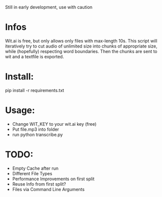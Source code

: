 Still in early development, use with caution

# Infos
Wit.ai is free, but only allows only files with max-length 10s.
This script will iteratively try to cut audio of unlimited size into chunks of appropriate size, while (hopefully) respecting word boundaries.
Then the chunks are sent to wit and a textfile is exported.

# Install:

pip install -r requirements.txt

# Usage:

- Change WIT_KEY to your wit.ai key (free)
- Put file.mp3 into folder
- run python transcribe.py

# TODO:
- Empty Cache after run
- Different File Types
- Performance Improvements on first split
- Reuse Info from first split?
- Files via Command Line Arguments
